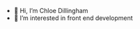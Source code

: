 - 👋 Hi, I’m Chloe Dillingham
- 👀 I’m interested in front end development

<!---
cdillinghamheadstorm/cdillinghamheadstorm is a ✨ special ✨ repository because its `README.md` (this file) appears on your GitHub profile.
You can click the Preview link to take a look at your changes.
--->
